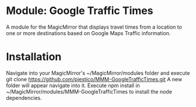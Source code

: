 # Module: Google Traffic Times

A module for the MagicMirror that displays travel times from a location to one or more destinations based on Google Maps Traffic information.

# Installation
Navigate into your MagicMirror's ~/MagicMirror/modules folder and execute git clone https://github.com/pjestico/MMM-GoogleTrafficTimes.git A new folder will appear navigate into it.
Execute npm install in ~/MagicMirror/modules/MMM-GoogleTrafficTimes to install the node dependencies.
